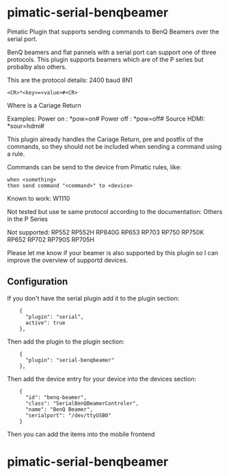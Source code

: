 pimatic-serial-benqbeamer
=================

Pimatic Plugin that supports sending commands to BenQ Beamers over the serial port.

BenQ beamers and flat pannels with a serial port can support one of three protocols. This plugin supports beamers which are of the P series but probalby also others.

This are the protocol details:
2400 baud 8N1
```
<CR>*<key>=<value>#<CR>
```
Where <CR> is a Cariage Return

Examples:
Power on   : <CR>*pow=on#<CR>
Power off  : <CR>*pow=off#<CR>
Source HDMI: <CR>*sour=hdmi#<CR>

This plugin already handles the Cariage Return, pre and postfix of the commands, so they should not be included when sending a command using a rule.

Commands can be send to the device from Pimatic rules, like:
```
when <something>
then send command "<command>" to <device>
```

Known to work:
W1110

Not tested but use te same protocol according to the documentation:
Others in the P Series

Not supported:
RP552
RP552H
RP840G
RP653
RP703
RP750
RP750K
RP652
RP702
RP790S
RP705H

Please let me know if your beamer is also supported by this plugin so I can improve the overview of supportd devices.

Configuration
-------------

If you don't have the serial plugin add it to the plugin section:

```
    {
      "plugin": "serial",
      active": true
    },
```

Then add the plugin to the plugin section:

```
    {
      "plugin": "serial-benqbeamer"
    },
```

Then add the device entry for your device into the devices section:

```
    {
      "id": "benq-beamer",
      "class": "SerialBenQBeamerControler",
      "name": "BenQ Beamer",
      "serialport": "/dev/ttyUSB0"
    }
```

Then you can add the items into the mobile frontend
# pimatic-serial-benqbeamer
